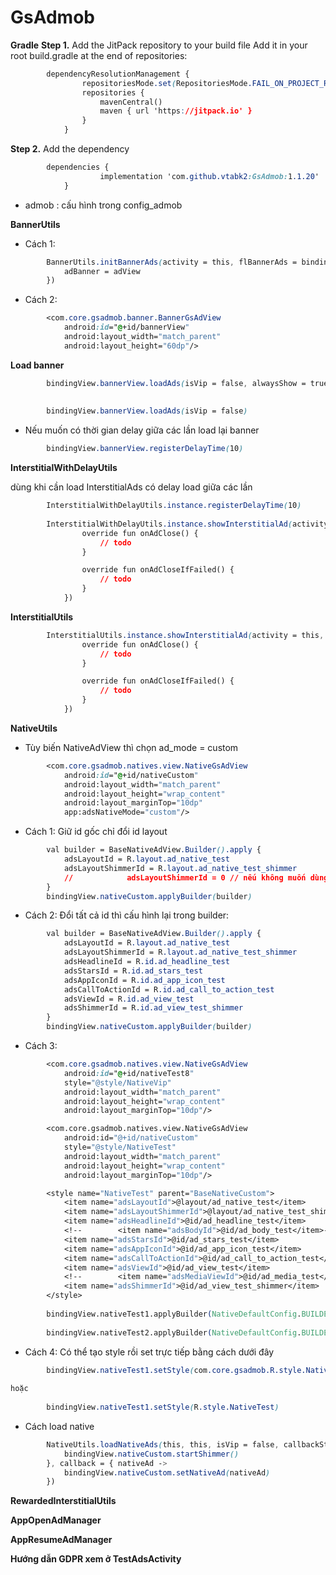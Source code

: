# GsAdmob

**Gradle**
**Step 1.** Add the JitPack repository to your build file
Add it in your root build.gradle at the end of repositories:
```css
        dependencyResolutionManagement {
                repositoriesMode.set(RepositoriesMode.FAIL_ON_PROJECT_REPOS)
                repositories {
                    mavenCentral()
                    maven { url 'https://jitpack.io' }
                }
            }
```
**Step 2.** Add the dependency
```css
        dependencies {
                    implementation 'com.github.vtabk2:GsAdmob:1.1.20'
            }
```

- admob : cấu hình trong config_admob


**BannerUtils**

-  Cách 1:

```css
        BannerUtils.initBannerAds(activity = this, flBannerAds = bindingView.flBannerAds, isVip = false, show = true, alwaysShow = true, callbackAdMob = { adView ->
            adBanner = adView
        })
```

-  Cách 2:

```css
        <com.core.gsadmob.banner.BannerGsAdView
            android:id="@+id/bannerView"
            android:layout_width="match_parent"
            android:layout_height="60dp"/>
```

**Load banner**

```css
        bindingView.bannerView.loadAds(isVip = false, alwaysShow = true)
       
       
        bindingView.bannerView.loadAds(isVip = false)
```

- Nếu muốn có thời gian delay giữa các lần load lại banner

```css
        bindingView.bannerView.registerDelayTime(10)
```

**InterstitialWithDelayUtils**

  dùng khi cần load InterstitialAds có delay load giữa các lần

```css
        InterstitialWithDelayUtils.instance.registerDelayTime(10)
        
        InterstitialWithDelayUtils.instance.showInterstitialAd(activity = this, isVip = false, listener = object : InterstitialWithDelayUtils.AdCloseListener {
                override fun onAdClose() {
                    // todo
                }

                override fun onAdCloseIfFailed() {
                    // todo
                }
            })
```
**InterstitialUtils**

```css
        InterstitialUtils.instance.showInterstitialAd(activity = this, isVip = false, listener = object : InterstitialUtils.AdCloseListener {
                override fun onAdClose() {
                    // todo
                }

                override fun onAdCloseIfFailed() {
                    // todo
                }
            })
```

**NativeUtils**

- Tùy biến NativeAdView thì chọn ad_mode = custom

```css
        <com.core.gsadmob.natives.view.NativeGsAdView
            android:id="@+id/nativeCustom"
            android:layout_width="match_parent"
            android:layout_height="wrap_content"
            android:layout_marginTop="10dp"
            app:adsNativeMode="custom"/>
```

- Cách 1: Giữ id gốc chỉ đổi id layout

```css
        val builder = BaseNativeAdView.Builder().apply {
            adsLayoutId = R.layout.ad_native_test
            adsLayoutShimmerId = R.layout.ad_native_test_shimmer
            //            adsLayoutShimmerId = 0 // nếu không muốn dùng shimmer
        }
        bindingView.nativeCustom.applyBuilder(builder)
```

- Cách 2: Đổi tất cả id thì cấu hình lại trong builder:

```css
        val builder = BaseNativeAdView.Builder().apply {
            adsLayoutId = R.layout.ad_native_test
            adsLayoutShimmerId = R.layout.ad_native_test_shimmer
            adsHeadlineId = R.id.ad_headline_test
            adsStarsId = R.id.ad_stars_test
            adsAppIconId = R.id.ad_app_icon_test
            adsCallToActionId = R.id.ad_call_to_action_test
            adsViewId = R.id.ad_view_test
            adsShimmerId = R.id.ad_view_test_shimmer
        }
        bindingView.nativeCustom.applyBuilder(builder)
```

- Cách 3:

```css
        <com.core.gsadmob.natives.view.NativeGsAdView
            android:id="@+id/nativeTest8"
            style="@style/NativeVip"
            android:layout_width="match_parent"
            android:layout_height="wrap_content"
            android:layout_marginTop="10dp"/>

        <com.core.gsadmob.natives.view.NativeGsAdView
            android:id="@+id/nativeCustom"
            style="@style/NativeTest"
            android:layout_width="match_parent"
            android:layout_height="wrap_content"
            android:layout_marginTop="10dp"/>

        <style name="NativeTest" parent="BaseNativeCustom">
            <item name="adsLayoutId">@layout/ad_native_test</item>
            <item name="adsLayoutShimmerId">@layout/ad_native_test_shimmer</item>
            <item name="adsHeadlineId">@id/ad_headline_test</item>
            <!--        <item name="adsBodyId">@id/ad_body_test</item>-->
            <item name="adsStarsId">@id/ad_stars_test</item>
            <item name="adsAppIconId">@id/ad_app_icon_test</item>
            <item name="adsCallToActionId">@id/ad_call_to_action_test</item>
            <item name="adsViewId">@id/ad_view_test</item>
            <!--        <item name="adsMediaViewId">@id/ad_media_test</item>-->
            <item name="adsShimmerId">@id/ad_view_test_shimmer</item>
        </style>
        
        bindingView.nativeTest1.applyBuilder(NativeDefaultConfig.BUILDER_ALBUM)
        
        bindingView.nativeTest2.applyBuilder(NativeDefaultConfig.BUILDER_FONT)
```

- Cách 4: Có thể tạo style rồi set trực tiếp bằng cách dưới đây

```css
        bindingView.nativeTest1.setStyle(com.core.gsadmob.R.style.NativeVip)
        
hoặc
        
        bindingView.nativeTest1.setStyle(R.style.NativeTest)
```
- Cách load native

```css
        NativeUtils.loadNativeAds(this, this, isVip = false, callbackStart = {
            bindingView.nativeCustom.startShimmer()
        }, callback = { nativeAd ->
            bindingView.nativeCustom.setNativeAd(nativeAd)
        })
```

**RewardedInterstitialUtils**

**AppOpenAdManager**

**AppResumeAdManager**

**Hướng dẫn GDPR xem ở TestAdsActivity**